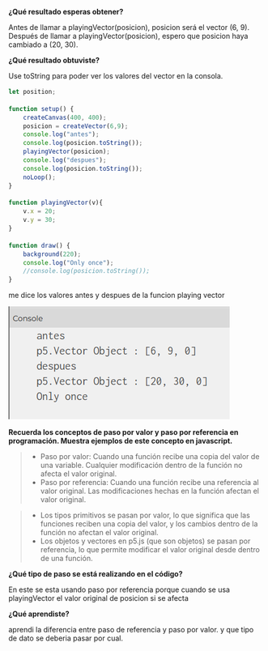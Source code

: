 

**¿Qué resultado esperas obtener?**

Antes de llamar a playingVector(posicion), posicion será el vector (6, 9).
Después de llamar a playingVector(posicion), espero que posicion haya cambiado a (20, 30).

**¿Qué resultado obtuviste?**

Use toString para poder ver los valores del vector en la consola.

```js
let position;

function setup() {
    createCanvas(400, 400);
    posicion = createVector(6,9);
    console.log("antes");
    console.log(posicion.toString()); 
    playingVector(posicion);
    console.log("despues");
    console.log(posicion.toString());
    noLoop();
}

function playingVector(v){
    v.x = 20;
    v.y = 30;
}

function draw() {
    background(220);
    console.log("Only once");
    //console.log(posicion.toString());
}
```

me dice los valores antes y despues de la funcion playing vector

![Foto](../../../../assets/unidad2/foto2.png)


**Recuerda los conceptos de paso por valor y paso por referencia en programación. Muestra ejemplos de este concepto en javascript.**

> - Paso por valor: Cuando una función recibe una copia del valor de una variable. Cualquier modificación dentro de la función no afecta el valor original.
> - Paso por referencia: Cuando una función recibe una referencia al valor original. Las modificaciones hechas en la función afectan el valor original.

> - Los tipos primitivos se pasan por valor, lo que significa que las funciones reciben una copia del valor, y los cambios dentro de la función no afectan el valor original.
> - Los objetos y vectores en p5.js (que son objetos) se pasan por referencia, lo que permite modificar el valor original desde dentro de una función.

**¿Qué tipo de paso se está realizando en el código?**

En este se esta usando paso por referencia porque cuando se usa playingVector el valor original de posicion si se afecta

**¿Qué aprendiste?**

aprendi la diferencia entre paso de referencia y paso por valor.  y que tipo de dato se deberia pasar por cual.
